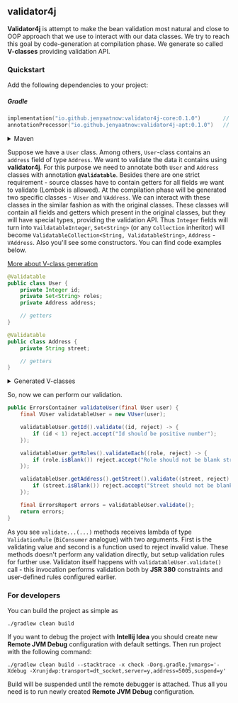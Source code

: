 ## validator4j
**Validator4j** is attempt to make the bean validation most natural and close to OOP approach that we use to interact with our data classes. We try to reach this goal by code-generation at compilation phase. We generate so called **V-classes** providing validation API.

### Quickstart
Add the following dependencies to your project:

##### Gradle

```kotlin
implementation("io.github.jenyaatnow:validator4j-core:0.1.0")       // base validator4j functionality
annotationProcessor("io.github.jenyaatnow:validator4j-apt:0.1.0")   // annotation processor used to generate V-classes
```

<details><summary>Maven</summary>
<p>
  
```xml
<!-- base validator4j functionality -->
<dependency>
  <groupId>io.github.jenyaatnow</groupId>
  <artifactId>validator4j-core</artifactId>
  <version>0.1.0</version>
</dependency>

<!-- annotation processor used to generate V-classes -->
<dependency>
  <groupId>io.github.jenyaatnow</groupId>
  <artifactId>validator4j-apt</artifactId>
  <version>0.1.0</version>
  <optional>true</optional>
</dependency>
```

</p>
</details>

Suppose we have a `User` class. Among others, `User`-class contains an `address` field of type `Address`. We want to validate the data it contains using **validator4j**. For this purpose we need to annotate both `User` and `Address` classes with annotation **`@Validatable`**. Besides there are one strict requirement - source classes have to contain getters for all fields we want to validate (Lombok is allowed). At the compilation phase will be generated two specific classes - `VUser` and `VAddress`. We can interact with these classes in the similar fashion as with the original classes. These classes will contain all fields and getters which present in the original classes, but they will have special types, providing the validation API. Thus `Integer` fields will turn into `VaildatableInteger`, `Set<String>` (or any `Collection` inheritor) will become `ValidatableCollection<String, ValidatableString>`, `Address` - `VAddress`. Also you'll see some constructors.
You can find code examples below.

[More about V-class generation](docs/GENERATION_RULES.md)

```java
@Validatable
public class User {
    private Integer id;
    private Set<String> roles;
    private Address address;

    // getters
}

@Validatable
public class Address {
    private String street;

    // getters
}
```

<details><summary>Generated V-classes</summary>
<p>
  
```java
public final class VUser extends ValidatableObject<User> {

    private final ValidatableInteger id;

    private final ValidatableCollection<String, ValidatableString> roles;

    private final VAddress address;

    public VUser(final User value) {
        this(ValidatableReference.PATH_ROOT, value, ErrorsContainer.getErrorsContainer());

        Checks.nonNull(value, "value");
    }

    public VUser(final String path, final User value, final ErrorsContainer errors) {
        super(path, value, errors);

        this.id = new ValidatableInteger(appendPath("id"), safeGet(value, User::getId), errors);
        this.roles = new ValidatableCollection<>(appendPath("roles"), safeGet(value, User::getRoles), errors);
        this.address = new VAddress(appendPath("address"), safeGet(value, User::getAddress), errors);
    }

    public ValidatableInteger getId() {
        return id;
    }

    public ValidatableCollection<String, ValidatableString> getRoles() {
        return roles;
    }

    public VAddress getAddress() {
        return address;
    }
}



public final class VAddress extends ValidatableObject<Address> {

    private final ValidatableString street;

    public VAddress(final Address value) {
        this(ValidatableReference.PATH_ROOT, value, ErrorsContainer.getErrorsContainer());

        Checks.nonNull(value, "value");
    }

    public VAddress(final String path, final Address value, final ErrorsContainer errors) {
        super(path, value, errors);

        this.street = new ValidatableString(appendPath("street"), safeGet(value, Address::getStreet), errors);
    }

    public ValidatableString getStreet() {
        return street;
    }
}
```

</p>
</details>

So, now we can perform our validation.

```java
public ErrorsContainer validateUser(final User user) {
    final VUser validatableUser = new VUser(user);

    validatableUser.getId().validate((id, reject) -> {
        if (id < 1) reject.accept("Id should be positive number");
    });

    validatableUser.getRoles().validateEach((role, reject) -> {
        if (role.isBlank()) reject.accept("Role should not be blank string");
    });

    validatableUser.getAddress().getStreet().validate((street, reject) -> {
        if (street.isBlank()) reject.accept("Street should not be blank string");
    });

    final ErrorsReport errors = validatableUser.validate();
    return errors;
}
```
As you see `validate...(...)` methods receives lambda of type `ValidationRule` (`BiConsumer` analogue) with two arguments. First is the validating value and second is a function used to reject invalid value. These methods doesn't perform any validation directly, but setup validation rules for further use. Validaton itself happens with `validatableUser.validate()` call - this invocation performs validation both by **JSR 380** constraints and user-defined rules configured earlier.


### For developers
You can build the project as simple as 
```
./gradlew clean build
```

If you want to debug the project with **Intellij Idea** you should create new **Remote JVM Debug** configuration with default settings. Then run project with the following command:
```
./gradlew clean build --stacktrace -x check -Dorg.gradle.jvmargs='-Xdebug -Xrunjdwp:transport=dt_socket,server=y,address=5005,suspend=y'
```
Build will be suspended until the remote debugger is attached. Thus all you need is to run newly created **Remote JVM Debug** configuration. 
